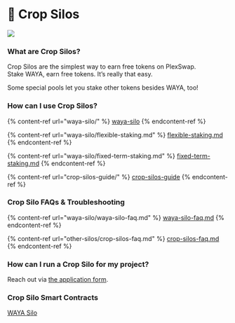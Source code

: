 # 🍯 Crop Silos

![](../../.gitbook/assets/GAYA-poos-header.png)

### **What are Crop Silos?**

Crop Silos are the simplest way to earn free tokens on PlexSwap.\
Stake WAYA, earn free tokens. It’s really that easy.

Some special pools let you stake other tokens besides WAYA, too!

### **How can I use Crop Silos?**

{% content-ref url="waya-silo/" %}
[waya-silo](waya-silo/)
{% endcontent-ref %}

{% content-ref url="waya-silo/flexible-staking.md" %}
[flexible-staking.md](waya-silo/flexible-staking.md)
{% endcontent-ref %}

{% content-ref url="waya-silo/fixed-term-staking.md" %}
[fixed-term-staking.md](waya-silo/fixed-term-staking.md)
{% endcontent-ref %}

{% content-ref url="crop-silos-guide/" %}
[crop-silos-guide](crop-silos-guide/)
{% endcontent-ref %}

### Crop Silo FAQs & Troubleshooting

{% content-ref url="waya-silo/waya-silo-faq.md" %}
[waya-silo-faq.md](waya-silo/waya-silo-faq.md)
{% endcontent-ref %}

{% content-ref url="other-silos/crop-silos-faq.md" %}
[crop-silos-faq.md](other-silos/crop-silos-faq.md)
{% endcontent-ref %}

### **How can I run a Crop Silo for my project?**

Reach out via [the application form](https://docs.plexswap.finance/contact-us/business-partnerships).

### Crop Silo Smart Contracts <a href="#docs-internal-guid-c4c16237-7fff-3c33-3a56-18ccd8853f86" id="docs-internal-guid-c4c16237-7fff-3c33-3a56-18ccd8853f86"></a>

[WAYA Silo](../../developers/smart-contracts/waya-vault.md)

### &#x20;<a href="#docs-internal-guid-c4c16237-7fff-3c33-3a56-18ccd8853f86" id="docs-internal-guid-c4c16237-7fff-3c33-3a56-18ccd8853f86"></a>
